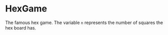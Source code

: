 # HexGame
The famous hex game. The variable `n` represents the number of squares the hex board has.
